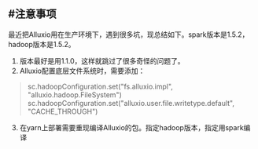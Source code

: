 #注意事项
----------------
最近把Alluxio用在生产环境下，遇到很多坑，现总结如下。spark版本是1.5.2，hadoop版本是1.5.2。

1. 版本最好是用1.1.0，这样就跳过了很多奇怪的问题了。
2. Alluxio配置底层文件系统时，需要添加：
>sc.hadoopConfiguration.set("fs.alluxio.impl", "alluxio.hadoop.FileSystem")
>sc.hadoopConfiguration.set("alluxio.user.file.writetype.default", "CACHE_THROUGH")

3. 在yarn上部署需要重现编译Alluxio的包。指定hadoop版本，指定用spark编译
